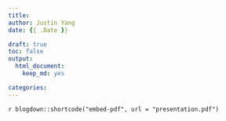 ```yaml
---
title: 
author: Justin Yang
date: {{ .Date }}

draft: true
toc: false
output:
  html_document:
    keep_md: yes  

categories:
---
```


`r blogdown::shortcode("embed-pdf", url = "presentation.pdf")`